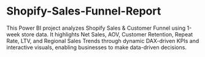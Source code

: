 # Shopify-Sales-Funnel-Report
This Power BI project analyzes Shopify Sales &amp; Customer Funnel using 1-week store data. It highlights Net Sales, AOV, Customer Retention, Repeat Rate, LTV, and Regional Sales Trends through dynamic DAX-driven KPIs and interactive visuals, enabling businesses to make data-driven decisions.
